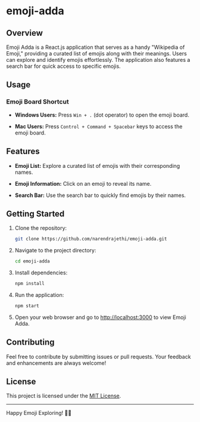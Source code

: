 # emoji-adda

## Overview

Emoji Adda is a React.js application that serves as a handy "Wikipedia of Emoji," providing a curated list of emojis along with their meanings. Users can explore and identify emojis effortlessly. The application also features a search bar for quick access to specific emojis.

## Usage

### Emoji Board Shortcut

- **Windows Users:** Press `Win + .` (dot operator) to open the emoji board.

- **Mac Users:** Press `Control + Command + Spacebar` keys to access the emoji board.

## Features

- **Emoji List:** Explore a curated list of emojis with their corresponding names.

- **Emoji Information:** Click on an emoji to reveal its name.

- **Search Bar:** Use the search bar to quickly find emojis by their names.

## Getting Started

1. Clone the repository:

   ```bash
   git clone https://github.com/narendrajethi/emoji-adda.git
   ```

2. Navigate to the project directory:

   ```bash
   cd emoji-adda
   ```

3. Install dependencies:

   ```bash
   npm install
   ```

4. Run the application:

   ```bash
   npm start
   ```

5. Open your web browser and go to [http://localhost:3000](http://localhost:3000) to view Emoji Adda.

## Contributing

Feel free to contribute by submitting issues or pull requests. Your feedback and enhancements are always welcome!

## License

This project is licensed under the [MIT License](LICENSE).

---

Happy Emoji Exploring! 🌟😊

